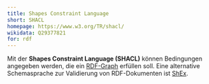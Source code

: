```yaml
---
title: Shapes Constraint Language 
short: SHACL
homepage: https://www.w3.org/TR/shacl/
wikidata: Q29377821 
for: rdf
---
```


Mit der **Shapes Constraint Language (SHACL)** können Bedingungen angegeben
werden, die ein [RDF-Graph](../rdf) erfüllen soll. Eine alternative
Schemasprache zur Validierung von RDF-Dokumenten ist [ShEx](shex).

<!-- TODO: sh ontology at http://www.w3.org/ns/shacl# -->

